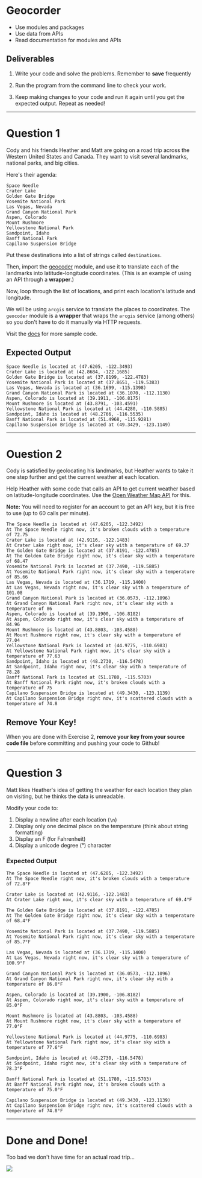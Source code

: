 # Geocorder

* Use modules and packages
* Use data from APIs
* Read documentation for modules and APIs

## Deliverables

1. Write your code and solve the problems. Remember to **save** frequently

1. Run the program from the command line to check your work.

1. Keep making changes to your code and run it again until you get the expected output. Repeat as needed!

---
# Question 1
Cody and his friends Heather and Matt are going on a road trip across the Western United States and Canada. They want to visit several landmarks, national parks, and big cities.

Here's their agenda:

```
Space Needle
Crater Lake
Golden Gate Bridge
Yosemite National Park
Las Vegas, Nevada
Grand Canyon National Park
Aspen, Colorado
Mount Rushmore
Yellowstone National Park
Sandpoint, Idaho
Banff National Park
Capilano Suspension Bridge
```

Put these destinations into a list of strings called `destinations`.

Then, import the [geocoder](https://geocoder.readthedocs.io/providers/ArcGIS.html#geocoding) module, and use it to translate each of the landmarks into latitude-longitude coordinates. (This is an example of using an API through a **wrapper**.)

Now, loop through the list of locations, and print each location's latitude and longitude.

We will be using `arcgis` service to translate the places to coordinates. The `geocoder` module is a **wrapper** that wraps the `arcgis` service (among others) so you don't have to do it manually via HTTP requests.

Visit the [docs](https://geocoder.readthedocs.io) for more sample code.

## Expected Output

```
Space Needle is located at (47.6205, -122.3493)
Crater Lake is located at (42.8684, -122.1685)
Golden Gate Bridge is located at (37.8199, -122.4783)
Yosemite National Park is located at (37.8651, -119.5383)
Las Vegas, Nevada is located at (36.1699, -115.1398)
Grand Canyon National Park is located at (36.1070, -112.1130)
Aspen, Colorado is located at (39.1911, -106.8175)
Mount Rushmore is located at (43.8791, -103.4591)
Yellowstone National Park is located at (44.4280, -110.5885)
Sandpoint, Idaho is located at (48.2766, -116.5535)
Banff National Park is located at (51.4968, -115.9281)
Capilano Suspension Bridge is located at (49.3429, -123.1149)
```

---

# Ouestion 2

Cody is satisfied by geolocating his landmarks, but Heather wants to take it one step further and get the current weather at each location.

Help Heather with some code that calls an API to get current weather based on latitude-longitude coordinates. Use the [Open Weather Map API](https://home.openweathermap.org/users/sign_up) for this.

**Note:** You will need to register for an account to get an API key, but it is free to use (up to 60 calls per minute).

```
The Space Needle is located at (47.6205, -122.3492)
At The Space Needle right now, it's broken clouds with a temperature of 72.75
Crater Lake is located at (42.9116, -122.1483)
At Crater Lake right now, it's clear sky with a temperature of 69.37
The Golden Gate Bridge is located at (37.8191, -122.4785)
At The Golden Gate Bridge right now, it's clear sky with a temperature of 68.47
Yosemite National Park is located at (37.7490, -119.5885)
At Yosemite National Park right now, it's clear sky with a temperature of 85.66
Las Vegas, Nevada is located at (36.1719, -115.1400)
At Las Vegas, Nevada right now, it's clear sky with a temperature of 101.08
Grand Canyon National Park is located at (36.0573, -112.1096)
At Grand Canyon National Park right now, it's clear sky with a temperature of 86
Aspen, Colorado is located at (39.1900, -106.8182)
At Aspen, Colorado right now, it's clear sky with a temperature of 84.96
Mount Rushmore is located at (43.8803, -103.4588)
At Mount Rushmore right now, it's clear sky with a temperature of 77.04
Yellowstone National Park is located at (44.9775, -110.6983)
At Yellowstone National Park right now, it's clear sky with a temperature of 77.63
Sandpoint, Idaho is located at (48.2730, -116.5478)
At Sandpoint, Idaho right now, it's clear sky with a temperature of 78.28
Banff National Park is located at (51.1780, -115.5703)
At Banff National Park right now, it's broken clouds with a temperature of 75
Capilano Suspension Bridge is located at (49.3430, -123.1139)
At Capilano Suspension Bridge right now, it's scattered clouds with a temperature of 74.8
```

## Remove Your Key!

When you are done with Exercise 2, **remove your key from your source code file** before committing and pushing your code to Github!

---

# Question 3

Matt likes Heather's idea of getting the weather for each location they plan on visiting, but he thinks the data is unreadable.

Modify your code to:

1. Display a newline after each location (`\n`)
1. Display only one decimal place on the temperature (think about string formatting)
1. Display an F (for Fahrenheit)
1. Display a unicode degree (&deg;) character

### Expected Output

```
The Space Needle is located at (47.6205, -122.3492)
At The Space Needle right now, it's broken clouds with a temperature of 72.8°F

Crater Lake is located at (42.9116, -122.1483)
At Crater Lake right now, it's clear sky with a temperature of 69.4°F

The Golden Gate Bridge is located at (37.8191, -122.4785)
At The Golden Gate Bridge right now, it's clear sky with a temperature of 68.4°F

Yosemite National Park is located at (37.7490, -119.5885)
At Yosemite National Park right now, it's clear sky with a temperature of 85.7°F

Las Vegas, Nevada is located at (36.1719, -115.1400)
At Las Vegas, Nevada right now, it's clear sky with a temperature of 100.9°F

Grand Canyon National Park is located at (36.0573, -112.1096)
At Grand Canyon National Park right now, it's clear sky with a temperature of 86.0°F

Aspen, Colorado is located at (39.1900, -106.8182)
At Aspen, Colorado right now, it's clear sky with a temperature of 85.0°F

Mount Rushmore is located at (43.8803, -103.4588)
At Mount Rushmore right now, it's clear sky with a temperature of 77.0°F

Yellowstone National Park is located at (44.9775, -110.6983)
At Yellowstone National Park right now, it's clear sky with a temperature of 77.6°F

Sandpoint, Idaho is located at (48.2730, -116.5478)
At Sandpoint, Idaho right now, it's clear sky with a temperature of 78.3°F

Banff National Park is located at (51.1780, -115.5703)
At Banff National Park right now, it's broken clouds with a temperature of 75.0°F

Capilano Suspension Bridge is located at (49.3430, -123.1139)
At Capilano Suspension Bridge right now, it's scattered clouds with a temperature of 74.8°F
```

---

# Done and Done!

Too bad we don't have time for an actual road trip...

![](https://media.giphy.com/media/PqwqtOLfG19Ti/giphy.gif)
